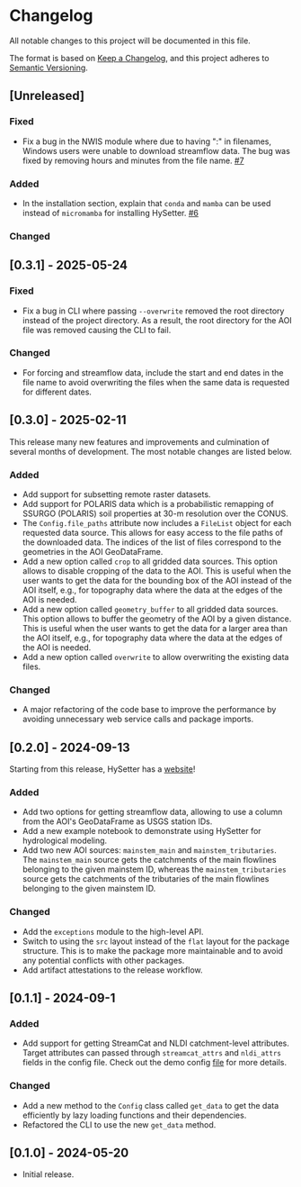 # Changelog

All notable changes to this project will be documented in this file.

The format is based on [Keep a Changelog](https://keepachangelog.com/en/1.1.0/), and
this project adheres to [Semantic Versioning](https://semver.org/spec/v2.0.0.html).

## [Unreleased]

### Fixed

- Fix a bug in the NWIS module where due to having ":" in filenames, Windows users were
    unable to download streamflow data. The bug was fixed by removing hours and minutes
    from the file name. [#7](https://github.com/hyriver/hysetter/issues/7)

### Added

- In the installation section, explain that `conda` and `mamba` can be used instead of
    `micromamba` for installing HySetter.
    [#6](https://github.com/hyriver/hysetter/issues/6)

### Changed

## [0.3.1] - 2025-05-24

### Fixed

- Fix a bug in CLI where passing `--overwrite` removed the root directory instead of the
    project directory. As a result, the root directory for the AOI file was removed
    causing the CLI to fail.

### Changed

- For forcing and streamflow data, include the start and end dates in the file name to
    avoid overwriting the files when the same data is requested for different dates.

## [0.3.0] - 2025-02-11

This release many new features and improvements and culmination of several months of
development. The most notable changes are listed below.

### Added

- Add support for subsetting remote raster datasets.
- Add support for POLARIS data which is a probabilistic remapping of SSURGO (POLARIS)
    soil properties at 30-m resolution over the CONUS.
- The `Config.file_paths` attribute now includes a `FileList` object for each requested
    data source. This allows for easy access to the file paths of the downloaded data.
    The indices of the list of files correspond to the geometries in the AOI
    GeoDataFrame.
- Add a new option called `crop` to all gridded data sources. This option allows to
    disable cropping of the data to the AOI. This is useful when the user wants to get
    the data for the bounding box of the AOI instead of the AOI itself, e.g., for
    topography data where the data at the edges of the AOI is needed.
- Add a new option called `geometry_buffer` to all gridded data sources. This option
    allows to buffer the geometry of the AOI by a given distance. This is useful when
    the user wants to get the data for a larger area than the AOI itself, e.g., for
    topography data where the data at the edges of the AOI is needed.
- Add a new option called `overwrite` to allow overwriting the existing data files.

### Changed

- A major refactoring of the code base to improve the performance by avoiding
    unnecessary web service calls and package imports.

## [0.2.0] - 2024-09-13

Starting from this release, HySetter has a [website](https://hysetter.readthedocs.io)!

### Added

- Add two options for getting streamflow data, allowing to use a column from the AOI's
    GeoDataFrame as USGS station IDs.
- Add a new example notebook to demonstrate using HySetter for hydrological modeling.
- Add two new AOI sources: `mainstem_main` and `mainstem_tributaries`. The
    `mainstem_main` source gets the catchments of the main flowlines belonging to the
    given mainstem ID, whereas the `mainstem_tributaries` source gets the catchments of
    the tributaries of the main flowlines belonging to the given mainstem ID.

### Changed

- Add the `exceptions` module to the high-level API.
- Switch to using the `src` layout instead of the `flat` layout for the package
    structure. This is to make the package more maintainable and to avoid any potential
    conflicts with other packages.
- Add artifact attestations to the release workflow.

## [0.1.1] - 2024-09-1

### Added

- Add support for getting StreamCat and NLDI catchment-level attributes. Target
    attributes can passed through `streamcat_attrs` and `nldi_attrs` fields in the
    config file. Check out the demo config
    [file](https://github.com/hyriver/hysetter/blob/main/config_demo.yml) for more
    details.

### Changed

- Add a new method to the `Config` class called `get_data` to get the data efficiently
    by lazy loading functions and their dependencies.
- Refactored the CLI to use the new `get_data` method.

## [0.1.0] - 2024-05-20

- Initial release.
